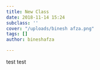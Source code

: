 ```yaml
---
title: New Class
date: 2018-11-14 15:24
subclass: ''
cover: "/uploads/binesh afza.png"
tags: []
author: bineshafza

---
```

test test
